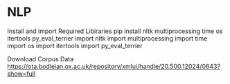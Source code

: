 # NLP
Install and import Required Libiraries
  pip install nltk multiprocessing time os itertools py_eval_terrier
  import nltk 
  import multiprocessing 
  import time 
  import os 
  import itertools 
  import py_eval_terrier

Download Corpus Data
  https://ota.bodleian.ox.ac.uk/repository/xmlui/handle/20.500.12024/0643?show=full






